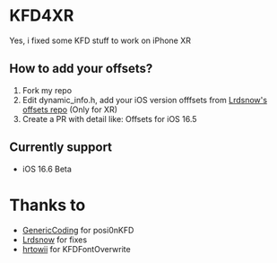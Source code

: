 # KFD4XR
Yes, i fixed some KFD stuff to work on iPhone XR

## How to add your offsets?
1. Fork my repo
2. Edit dynamic_info.h, add your iOS version offfsets from [Lrdsnow's offsets repo](https://github.com/Lrdsnow/kfd_offsets) (Only for XR)
3. Create a PR with detail like: Offsets for iOS 16.5
## Currently support
- iOS 16.6 Beta
# Thanks to
- [GenericCoding](https://github.com/GenericCoding) for posi0nKFD
- [Lrdsnow](https://github.com/Lrdsnow) for fixes
- [hrtowii](https://github.com/hrtowii) for KFDFontOverwrite
